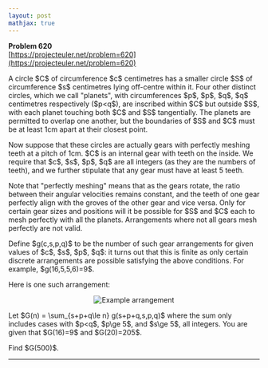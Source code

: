 ```yaml
---
layout: post
mathjax: true
---
```

**Problem 620**  
[https://projecteuler.net/problem=620](https://projecteuler.net/problem=620)

<p>A circle $C$ of circumference $c$ centimetres has a smaller circle $S$ of circumference $s$ centimetres lying off-centre within it. Four other distinct circles, which we call "planets", with circumferences $p$, $p$, $q$, $q$ centimetres respectively ($p&lt;q$), are inscribed within $C$ but outside $S$, with each planet touching both $C$ and $S$ tangentially. The planets are permitted to overlap one another, but the boundaries of $S$ and $C$ must be at least 1cm apart at their closest point.</p>

<p>Now suppose that these circles are actually gears with perfectly meshing teeth at a pitch of 1cm. $C$ is an internal gear with teeth on the inside. We require that $c$, $s$, $p$, $q$ are all integers (as they are the numbers of teeth), and we further stipulate that any gear must have at least 5 teeth.</p>

<p>Note that "perfectly meshing" means that as the gears rotate, the ratio between their angular velocities remains constant, and the teeth of one gear perfectly align with the groves of the other gear and vice versa. Only for certain gear sizes and positions will it be possible for $S$ and $C$ each to mesh perfectly with all the planets. Arrangements where not all gears mesh perfectly are not valid.</p>

<p>Define $g(c,s,p,q)$ to be the number of such gear arrangements for given values of $c$, $s$, $p$, $q$: it turns out that this is finite as only certain discrete arrangements are possible satisfying the above conditions. For example, $g(16,5,5,6)=9$.</p>

<p>Here is one such arrangement:</p>
<div align="center"><img src="project/images/p620_planetary_gears.png" alt="Example arrangement" /></div>

<p>Let $G(n) = \sum_{s+p+q\le n} g(s+p+q,s,p,q)$ where the sum only includes cases with $p&lt;q$, $p\ge 5$, and $s\ge 5$, all integers. You are given that $G(16)=9$ and $G(20)=205$.</p>

<p>Find $G(500)$.</p>

---
